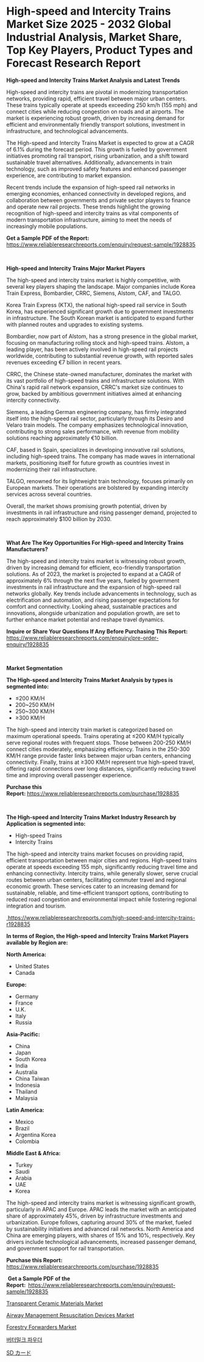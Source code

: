 <p><h1>High-speed and Intercity Trains Market Size 2025 - 2032 Global Industrial Analysis, Market Share, Top Key Players, Product Types and Forecast Research Report</h1></p><p><strong>High-speed and Intercity Trains Market Analysis and Latest Trends</strong></p>
<p><p>High-speed and intercity trains are pivotal in modernizing transportation networks, providing rapid, efficient travel between major urban centers. These trains typically operate at speeds exceeding 250 km/h (155 mph) and connect cities while reducing congestion on roads and at airports. The market is experiencing robust growth, driven by increasing demand for efficient and environmentally friendly transport solutions, investment in infrastructure, and technological advancements.</p><p>The High-speed and Intercity Trains Market is expected to grow at a CAGR of 6.1% during the forecast period. This growth is fueled by government initiatives promoting rail transport, rising urbanization, and a shift toward sustainable travel alternatives. Additionally, advancements in train technology, such as improved safety features and enhanced passenger experience, are contributing to market expansion. </p><p>Recent trends include the expansion of high-speed rail networks in emerging economies, enhanced connectivity in developed regions, and collaboration between governments and private sector players to finance and operate new rail projects. These trends highlight the growing recognition of high-speed and intercity trains as vital components of modern transportation infrastructure, aiming to meet the needs of increasingly mobile populations.</p></p>
<p><strong>Get a Sample PDF of the Report:&nbsp;</strong> <a href="https://www.reliableresearchreports.com/enquiry/request-sample/1928835?utm_campaign=38&utm_medium=2&utm_source=Github&utm_content=ia&utm_term=29032025&utm_id=high-speed-and-intercity-trains">https://www.reliableresearchreports.com/enquiry/request-sample/1928835</a></p>
<p>&nbsp;</p>
<p><strong>High-speed and Intercity Trains Major Market Players</strong></p>
<p><p>The high-speed and intercity trains market is highly competitive, with several key players shaping the landscape. Major companies include Korea Train Express, Bombardier, CRRC, Siemens, Alstom, CAF, and TALGO. </p><p>Korea Train Express (KTX), the national high-speed rail service in South Korea, has experienced significant growth due to government investments in infrastructure. The South Korean market is anticipated to expand further with planned routes and upgrades to existing systems.</p><p>Bombardier, now part of Alstom, has a strong presence in the global market, focusing on manufacturing rolling stock and high-speed trains. Alstom, a leading player, has been actively involved in high-speed rail projects worldwide, contributing to substantial revenue growth, with reported sales revenues exceeding €7 billion in recent years.</p><p>CRRC, the Chinese state-owned manufacturer, dominates the market with its vast portfolio of high-speed trains and infrastructure solutions. With China's rapid rail network expansion, CRRC's market size continues to grow, backed by ambitious government initiatives aimed at enhancing intercity connectivity.</p><p>Siemens, a leading German engineering company, has firmly integrated itself into the high-speed rail sector, particularly through its Desiro and Velaro train models. The company emphasizes technological innovation, contributing to strong sales performance, with revenue from mobility solutions reaching approximately €10 billion.</p><p>CAF, based in Spain, specializes in developing innovative rail solutions, including high-speed trains. The company has made waves in international markets, positioning itself for future growth as countries invest in modernizing their rail infrastructure.</p><p>TALGO, renowned for its lightweight train technology, focuses primarily on European markets. Their operations are bolstered by expanding intercity services across several countries.</p><p>Overall, the market shows promising growth potential, driven by investments in rail infrastructure and rising passenger demand, projected to reach approximately $100 billion by 2030.</p></p>
<p>&nbsp;</p>
<p><strong>What Are The Key Opportunities For High-speed and Intercity Trains Manufacturers?</strong></p>
<p><p>The high-speed and intercity trains market is witnessing robust growth, driven by increasing demand for efficient, eco-friendly transportation solutions. As of 2023, the market is projected to expand at a CAGR of approximately 6% through the next five years, fueled by government investments in rail infrastructure and the expansion of high-speed rail networks globally. Key trends include advancements in technology, such as electrification and automation, and rising passenger expectations for comfort and connectivity. Looking ahead, sustainable practices and innovations, alongside urbanization and population growth, are set to further enhance market potential and reshape travel dynamics.</p></p>
<p><strong>Inquire or Share Your Questions If Any Before Purchasing This Report:</strong> <a href="https://www.reliableresearchreports.com/enquiry/pre-order-enquiry/1928835?utm_campaign=38&utm_medium=2&utm_source=Github&utm_content=ia&utm_term=29032025&utm_id=high-speed-and-intercity-trains">https://www.reliableresearchreports.com/enquiry/pre-order-enquiry/1928835</a></p>
<p>&nbsp;</p>
<p><strong>Market Segmentation</strong></p>
<p><strong>The High-speed and Intercity Trains Market Analysis by types is segmented into:</strong></p>
<p><ul><li>≤200 KM/H</li><li>200~250 KM/H</li><li>250~300 KM/H</li><li>≥300 KM/H</li></ul></p>
<p><p>The high-speed and intercity train market is categorized based on maximum operational speeds. Trains operating at ≤200 KM/H typically serve regional routes with frequent stops. Those between 200-250 KM/H connect cities moderately, emphasizing efficiency. Trains in the 250-300 KM/H range provide faster links between major urban centers, enhancing connectivity. Finally, trains at ≥300 KM/H represent true high-speed travel, offering rapid connections over long distances, significantly reducing travel time and improving overall passenger experience.</p></p>
<p><strong>Purchase this Report:&nbsp;</strong><a href="https://www.reliableresearchreports.com/purchase/1928835?utm_campaign=38&utm_medium=2&utm_source=Github&utm_content=ia&utm_term=29032025&utm_id=high-speed-and-intercity-trains">https://www.reliableresearchreports.com/purchase/1928835</a></p>
<p>&nbsp;</p>
<p><strong>The High-speed and Intercity Trains Market Industry Research by Application is segmented into:</strong></p>
<p><ul><li>High-speed Trains</li><li>Intercity Trains</li></ul></p>
<p><p>The high-speed and intercity trains market focuses on providing rapid, efficient transportation between major cities and regions. High-speed trains operate at speeds exceeding 155 mph, significantly reducing travel time and enhancing connectivity. Intercity trains, while generally slower, serve crucial routes between urban centers, facilitating commuter travel and regional economic growth. These services cater to an increasing demand for sustainable, reliable, and time-efficient transport options, contributing to reduced road congestion and environmental impact while fostering regional integration and tourism.</p></p>
<p><a href="https://www.reliableresearchreports.com/high-speed-and-intercity-trains-r1928835?utm_campaign=38&utm_medium=2&utm_source=Github&utm_content=ia&utm_term=29032025&utm_id=high-speed-and-intercity-trains">&nbsp;https://www.reliableresearchreports.com/high-speed-and-intercity-trains-r1928835</a></p>
<p><strong>In terms of Region, the High-speed and Intercity Trains Market Players available by Region are:</strong></p>
<p>
    <p> <strong> North America: </strong>
        <ul>
            <li>United States</li>
            <li>Canada</li>
        </ul>
        </p> 
    <p> <strong> Europe: </strong>
        <ul>
            <li>Germany</li>
            <li>France</li>
            <li>U.K.</li>
            <li>Italy</li>
            <li>Russia</li>
        </ul>
        </p> 
    <p> <strong> Asia-Pacific: </strong>
        <ul>
            <li>China</li>
            <li>Japan</li>
            <li>South Korea</li>
            <li>India</li>
            <li>Australia</li>
            <li>China Taiwan</li>
            <li>Indonesia</li>
            <li>Thailand</li>
            <li>Malaysia</li>
        </ul>
        </p> 
    <p> <strong> Latin America: </strong>
        <ul>
            <li>Mexico</li>
            <li>Brazil</li>
            <li>Argentina Korea</li>
            <li>Colombia</li>
        </ul>
        </p> 
    <p> <strong> Middle East & Africa: </strong>
        <ul>
            <li>Turkey</li>
            <li>Saudi</li>
            <li>Arabia</li>
            <li>UAE</li>
            <li>Korea</li>
        </ul>
    </p>
    </p>
<p><p>The high-speed and intercity trains market is witnessing significant growth, particularly in APAC and Europe. APAC leads the market with an anticipated share of approximately 45%, driven by infrastructure investments and urbanization. Europe follows, capturing around 30% of the market, fueled by sustainability initiatives and advanced rail networks. North America and China are emerging players, with shares of 15% and 10%, respectively. Key drivers include technological advancements, increased passenger demand, and government support for rail transportation.</p></p>
<p><strong>Purchase this Report: </strong><a href="https://www.reliableresearchreports.com/purchase/1928835?utm_campaign=38&utm_medium=2&utm_source=Github&utm_content=ia&utm_term=29032025&utm_id=high-speed-and-intercity-trains">https://www.reliableresearchreports.com/purchase/1928835</a></p>
<p>&nbsp;<strong>Get a Sample PDF of the Report:&nbsp;&nbsp;</strong><a href="https://www.reliableresearchreports.com/enquiry/request-sample/1928835?utm_campaign=38&utm_medium=2&utm_source=Github&utm_content=ia&utm_term=29032025&utm_id=high-speed-and-intercity-trains">https://www.reliableresearchreports.com/enquiry/request-sample/1928835</a></p>
<p><strong></strong></p>
<p><p><a href="https://github.com/pilukypalis/Market-Research-Report-List-1/blob/main/transparent-ceramic-materials-market.md?utm_campaign=38&utm_medium=2&utm_source=Github&utm_content=ia&utm_term=29032025&utm_id=high-speed-and-intercity-trains">Transparent Ceramic Materials Market</a></p><p><a href="https://github.com/zakkistuey/Market-Research-Report-List-1/blob/main/airway-management-resuscitation-devices-market.md?utm_campaign=38&utm_medium=2&utm_source=Github&utm_content=ia&utm_term=29032025&utm_id=high-speed-and-intercity-trains">Airway Management Resuscitation Devices Market</a></p><p><a href="https://github.com/jugutstam/Market-Research-Report-List-1/blob/main/forestry-forwarders-market.md?utm_campaign=38&utm_medium=2&utm_source=Github&utm_content=ia&utm_term=29032025&utm_id=high-speed-and-intercity-trains">Forestry Forwarders Market</a></p><p><a href="https://github.com/laholand/Market-Research-Report-List-7/blob/main/878668350837.md?utm_campaign=38&utm_medium=2&utm_source=Github&utm_content=ia&utm_term=29032025&utm_id=high-speed-and-intercity-trains">버터밀크 파우더</a></p><p><a href="https://github.com/mohamedbakry57/Market-Research-Report-List-7/blob/main/252119850281.md?utm_campaign=38&utm_medium=2&utm_source=Github&utm_content=ia&utm_term=29032025&utm_id=high-speed-and-intercity-trains">SD カード</a></p></p>